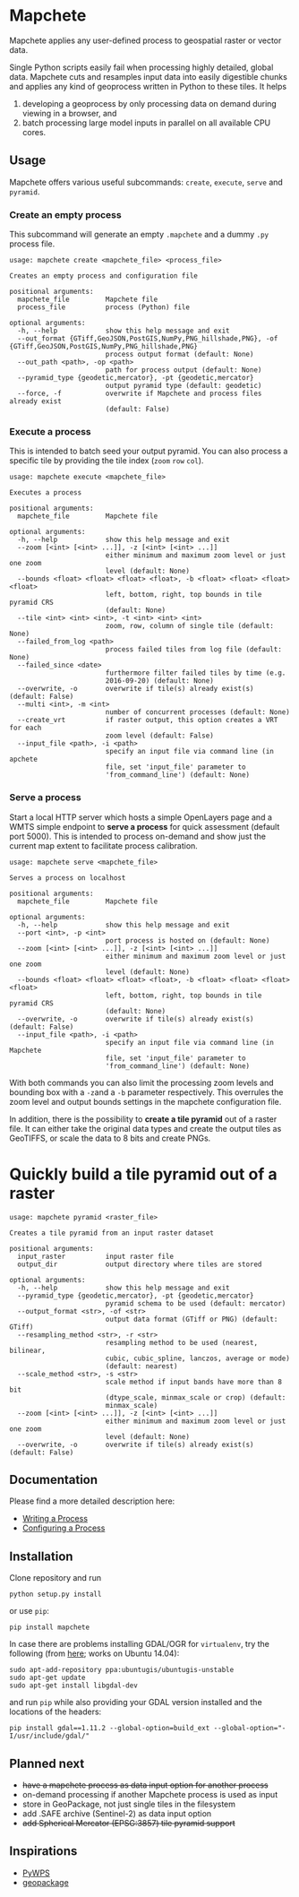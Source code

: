 # Mapchete

Mapchete applies any user-defined process to geospatial raster or vector data.

Single Python scripts easily fail when processing highly detailed, global data. Mapchete cuts and resamples input data into easily digestible chunks and applies any kind of geoprocess written in Python to these tiles. It helps
1. developing a geoprocess by only processing data on demand during viewing in a browser, and
2. batch processing large model inputs in parallel on all available CPU cores.

## Usage

Mapchete offers various useful subcommands: ``create``, ``execute``, ``serve`` and ``pyramid``. 

### Create an empty process

This subcommand will generate an empty ``.mapchete`` and a dummy ``.py`` process file.

```shell
usage: mapchete create <mapchete_file> <process_file>

Creates an empty process and configuration file

positional arguments:
  mapchete_file         Mapchete file
  process_file          process (Python) file

optional arguments:
  -h, --help            show this help message and exit
  --out_format {GTiff,GeoJSON,PostGIS,NumPy,PNG_hillshade,PNG}, -of {GTiff,GeoJSON,PostGIS,NumPy,PNG_hillshade,PNG}
                        process output format (default: None)
  --out_path <path>, -op <path>
                        path for process output (default: None)
  --pyramid_type {geodetic,mercator}, -pt {geodetic,mercator}
                        output pyramid type (default: geodetic)
  --force, -f           overwrite if Mapchete and process files already exist
                        (default: False)
```

### Execute a process
This is intended to batch seed your output pyramid. You can also process a specific tile by providing the tile index (``zoom`` ``row`` ``col``).
```shell
usage: mapchete execute <mapchete_file>

Executes a process

positional arguments:
  mapchete_file         Mapchete file

optional arguments:
  -h, --help            show this help message and exit
  --zoom [<int> [<int> ...]], -z [<int> [<int> ...]]
                        either minimum and maximum zoom level or just one zoom
                        level (default: None)
  --bounds <float> <float> <float> <float>, -b <float> <float> <float> <float>
                        left, bottom, right, top bounds in tile pyramid CRS
                        (default: None)
  --tile <int> <int> <int>, -t <int> <int> <int>
                        zoom, row, column of single tile (default: None)
  --failed_from_log <path>
                        process failed tiles from log file (default: None)
  --failed_since <date>
                        furthermore filter failed tiles by time (e.g.
                        2016-09-20) (default: None)
  --overwrite, -o       overwrite if tile(s) already exist(s) (default: False)
  --multi <int>, -m <int>
                        number of concurrent processes (default: None)
  --create_vrt          if raster output, this option creates a VRT for each
                        zoom level (default: False)
  --input_file <path>, -i <path>
                        specify an input file via command line (in apchete
                        file, set 'input_file' parameter to
                        'from_command_line') (default: None)
```
### Serve a process
Start a local HTTP server which hosts a simple OpenLayers page and a WMTS simple endpoint to **serve a process** for quick assessment (default port 5000). This is intended to process on-demand and show just the current map extent to facilitate process calibration.
```shell
usage: mapchete serve <mapchete_file>

Serves a process on localhost

positional arguments:
  mapchete_file         Mapchete file

optional arguments:
  -h, --help            show this help message and exit
  --port <int>, -p <int>
                        port process is hosted on (default: None)
  --zoom [<int> [<int> ...]], -z [<int> [<int> ...]]
                        either minimum and maximum zoom level or just one zoom
                        level (default: None)
  --bounds <float> <float> <float> <float>, -b <float> <float> <float> <float>
                        left, bottom, right, top bounds in tile pyramid CRS
                        (default: None)
  --overwrite, -o       overwrite if tile(s) already exist(s) (default: False)
  --input_file <path>, -i <path>
                        specify an input file via command line (in Mapchete
                        file, set 'input_file' parameter to
                        'from_command_line') (default: None)
```

With both commands you can also limit the processing zoom levels and bounding box with a ``-z``and a ``-b`` parameter respectively. This overrules the zoom level and output bounds settings in the mapchete configuration file.

In addition, there is the possibility to **create a tile pyramid** out of a raster file. It can either take the original data types and create the output tiles as GeoTIFFS, or scale the data to 8 bits and create PNGs.

# Quickly build a tile pyramid out of a raster
```shell
usage: mapchete pyramid <raster_file>

Creates a tile pyramid from an input raster dataset

positional arguments:
  input_raster          input raster file
  output_dir            output directory where tiles are stored

optional arguments:
  -h, --help            show this help message and exit
  --pyramid_type {geodetic,mercator}, -pt {geodetic,mercator}
                        pyramid schema to be used (default: mercator)
  --output_format <str>, -of <str>
                        output data format (GTiff or PNG) (default: GTiff)
  --resampling_method <str>, -r <str>
                        resampling method to be used (nearest, bilinear,
                        cubic, cubic_spline, lanczos, average or mode)
                        (default: nearest)
  --scale_method <str>, -s <str>
                        scale method if input bands have more than 8 bit
                        (dtype_scale, minmax_scale or crop) (default:
                        minmax_scale)
  --zoom [<int> [<int> ...]], -z [<int> [<int> ...]]
                        either minimum and maximum zoom level or just one zoom
                        level (default: None)
  --overwrite, -o       overwrite if tile(s) already exist(s) (default: False)
```

## Documentation

Please find a more detailed description here:

* [Writing a Process](doc/processes.md)
* [Configuring a Process](doc/configuration.md)

## Installation

Clone repository and run
```
python setup.py install
```

or use ``pip``:
```
pip install mapchete
```

In case there are problems installing GDAL/OGR for ``virtualenv``, try the following (from [here](https://gist.github.com/cspanring/5680334); works on Ubuntu 14.04):

```shell
sudo apt-add-repository ppa:ubuntugis/ubuntugis-unstable
sudo apt-get update
sudo apt-get install libgdal-dev
```

and run ``pip`` while also providing your GDAL version installed and the locations of the headers:

```shell
pip install gdal==1.11.2 --global-option=build_ext --global-option="-I/usr/include/gdal/"
```

## Planned next

* ~~have a mapchete process as data input option for another process~~
* on-demand processing if another Mapchete process is used as input
* store in GeoPackage, not just single tiles in the filesystem
* add .SAFE archive (Sentinel-2) as data input option
* ~~add Spherical Mercator (EPSG:3857) tile pyramid support~~

## Inspirations
* [PyWPS](http://pywps.wald.intevation.org/)
* [geopackage](https://github.com/opengeospatial/geopackage/)
